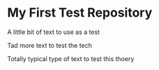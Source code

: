# My First Test Repository
A little bit of text to use as a test

Tad more text to test the tech

Totally typical type of text to test this thoery